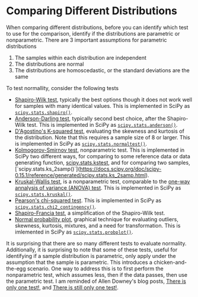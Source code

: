 # Comparing Different Distributions

When comparing different distributions, before you can identify which test to use for the comparison, identify if the distributions are parametric or nonparametric.  There are 3 important assumptions for parametric distributions

1. The samples within each distribution are independent
2. The distributions are normal 
3. The distributions are homoscedastic, or the standard deviations are the same

To test normallity, consider the following tests

- [Shapiro-Wilk test](https://en.wikipedia.org/wiki/Shapiro-Wilk_test), typically the best options though it does not work well for samples with many identical values.  This is implemented in SciPy as [`scipy.stats.shapiro()`](https://docs.scipy.org/doc/scipy/reference/generated/scipy.stats.shapiro.html).
- [Anderson-Darling test](https://en.wikipedia.org/wiki/Anderson-Darling_test), typically second best choice, after the Shapiro-Wilk test.  This is implemented in SciPy as [`scipy.stats.anderson()`](https://docs.scipy.org/doc/scipy/reference/generated/scipy.stats.anderson.html).
- [D'Agostino's K-squared test](https://en.wikipedia.org/wiki/D%27Agostino%27s_K-squared_test), evaluating the skewness and kurtosis of the distribution.  Note that this requires a sample size of 8 or larger.  This is implemented in SciPy as [`scipy.stats.normaltest()`](https://docs.scipy.org/doc/scipy/reference/generated/scipy.stats.normaltest.html).
- [Kolmogorov-Smirnov test](https://en.wikipedia.org/wiki/Kolmogorov-Smirnov_test), nonparametric test. This is implemented in SciPy two different ways, for comparing to some reference data or data generating function, [scipy.stats.kstest](`https://docs.scipy.org/doc/scipy-0.14.0/reference/generated/scipy.stats.kstest.html), and for comparing two samples, [`scipy.stats.ks_2samp()`](https://docs.scipy.org/doc/scipy-0.15.1/reference/generated/scipy.stats.ks_2samp.html).
- [Kruskal-Wallis test](https://en.wikipedia.org/wiki/Kruskal-Wallis_one-way_analysis_of_variance), is a nonparametric test, comparable to the [one-way annalysis of variance (ANOVA) test](https://en.wikipedia.org/wiki/One-way_analysis_of_variance).  This is implemented in SciPy as [`scipy.stats.kruskal()`](https://docs.scipy.org/doc/scipy/reference/generated/scipy.stats.kruskal.html).
- [Pearson's chi-squared test](https://en.wikipedia.org/wiki/Pearson%27s_chi-squared_test).  This is implemented in SciPy as [`scipy.stats.chi2_contingency()`](https://docs.scipy.org/doc/scipy/reference/generated/scipy.stats.chi2_contingency.html).
- [Shapiro-Francia test](https://en.wikipedia.org/wiki/Shapiro-Francia_test), a simplification of the Shapiro-Wilk test.
- [Normal probability plot](https://en.wikipedia.org/wiki/Normal_probability_plot), graphical technique for evaluating outliers, skewness, kurtosis, mixtures, and a need for transformation.  This is imlemented in SciPy as [`scipy.stats.probplot()`](https://docs.scipy.org/doc/scipy/reference/generated/scipy.stats.probplot.html).

It is surprising that there are so many different tests to evaluate normality.  Additionally, it is surprising to note that some of these tests, useful for identifying if a sample distribution is parametric, only apply under the assumption that the sample is parametric.
This introduces a chicken-and-the-egg scenario.  One way to address this is to first perform the nonparametric test, which assumes less, then if the data passes, then use the parametric test.
I am reminded of Allen Downey's blog posts, [There is only one test!](http://allendowney.blogspot.com/2011/05/there-is-only-one-test.html), and [There is still only one test!](http://allendowney.blogspot.com/2016/06/there-is-still-only-one-test.html).
